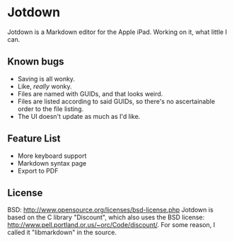 Jotdown
=======

Jotdown is a Markdown editor for the Apple iPad. Working on it, what little I can.

Known bugs
----------
- Saving is all wonky.
- Like, *really* wonky.
- Files are named with GUIDs, and that looks weird.
- Files are listed according to said GUIDs, so there's no ascertainable order to the file listing.
- The UI doesn't update as much as I'd like.

Feature List
------------
- More keyboard support
- Markdown syntax page
- Export to PDF

License
-------
BSD: http://www.opensource.org/licenses/bsd-license.php
Jotdown is based on the C library "Discount", which also uses the BSD license: http://www.pell.portland.or.us/~orc/Code/discount/. For some reason, I called it "libmarkdown" in the source.
